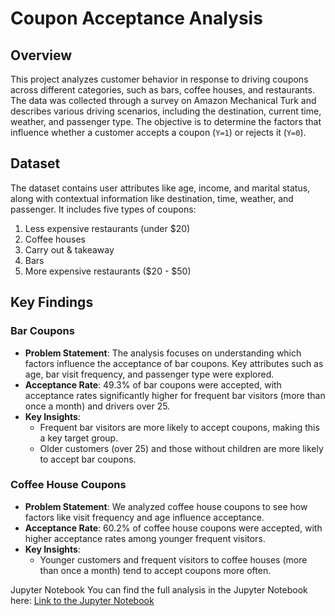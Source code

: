# Coupon Acceptance Analysis

## Overview
This project analyzes customer behavior in response to driving coupons across different categories, such as bars, coffee houses, and restaurants. The data was collected through a survey on Amazon Mechanical Turk and describes various driving scenarios, including the destination, current time, weather, and passenger type. The objective is to determine the factors that influence whether a customer accepts a coupon (`Y=1`) or rejects it (`Y=0`).

## Dataset
The dataset contains user attributes like age, income, and marital status, along with contextual information like destination, time, weather, and passenger. It includes five types of coupons:
1. Less expensive restaurants (under $20)
2. Coffee houses
3. Carry out & takeaway
4. Bars
5. More expensive restaurants ($20 - $50)

## Key Findings

### Bar Coupons
- **Problem Statement**: The analysis focuses on understanding which factors influence the acceptance of bar coupons. Key attributes such as age, bar visit frequency, and passenger type were explored.
- **Acceptance Rate**: 49.3% of bar coupons were accepted, with acceptance rates significantly higher for frequent bar visitors (more than once a month) and drivers over 25.
- **Key Insights**:
  - Frequent bar visitors are more likely to accept coupons, making this a key target group.
  - Older customers (over 25) and those without children are more likely to accept bar coupons.

### Coffee House Coupons
- **Problem Statement**: We analyzed coffee house coupons to see how factors like visit frequency and age influence acceptance.
- **Acceptance Rate**: 60.2% of coffee house coupons were accepted, with higher acceptance rates among younger frequent visitors.
- **Key Insights**:
  - Younger customers and frequent visitors to coffee houses (more than once a month) tend to accept coupons more often.


Jupyter Notebook
You can find the full analysis in the Jupyter Notebook here: [Link to the Jupyter Notebook](notebooks/coupon_analysis.ipynb)
